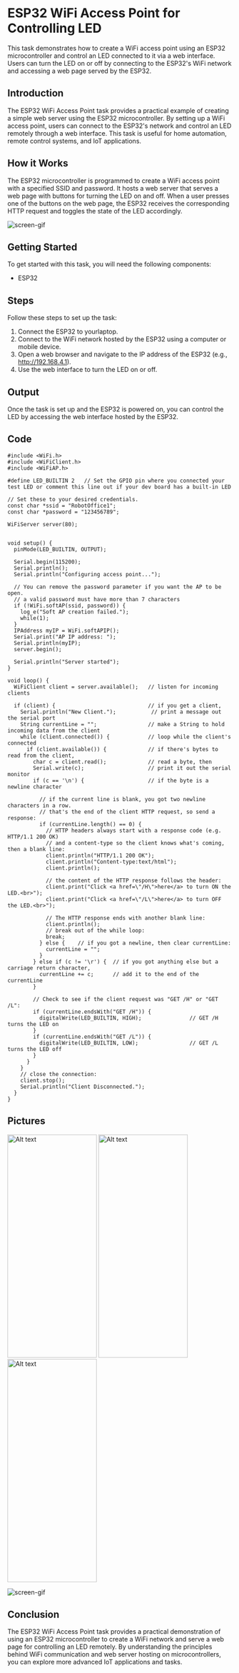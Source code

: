 # ESP32 WiFi Access Point for Controlling LED

This task demonstrates how to create a WiFi access point using an ESP32 microcontroller and control an LED connected to it via a web interface. Users can turn the LED on or off by connecting to the ESP32's WiFi network and accessing a web page served by the ESP32.

## Introduction

The ESP32 WiFi Access Point task provides a practical example of creating a simple web server using the ESP32 microcontroller. By setting up a WiFi access point, users can connect to the ESP32's network and control an LED remotely through a web interface. This task is useful for home automation, remote control systems, and IoT applications.

## How it Works

The ESP32 microcontroller is programmed to create a WiFi access point with a specified SSID and password. It hosts a web server that serves a web page with buttons for turning the LED on and off. When a user presses one of the buttons on the web page, the ESP32 receives the corresponding HTTP request and toggles the state of the LED accordingly.

![screen-gif](https://github.com/ItsRawanMoha/ESP32_WifiAccessPoint/blob/main/D1_mini_ESP32_pinout.png)

## Getting Started

To get started with this task, you will need the following components:

- ESP32 

## Steps

Follow these steps to set up the task:

1. Connect the ESP32 to yourlaptop.
2. Connect to the WiFi network hosted by the ESP32 using a computer or mobile device.
3. Open a web browser and navigate to the IP address of the ESP32 (e.g., http://192.168.4.1).
4. Use the web interface to turn the LED on or off.

## Output

Once the task is set up and the ESP32 is powered on, you can control the LED by accessing the web interface hosted by the ESP32.

## Code

```
#include <WiFi.h>
#include <WiFiClient.h>
#include <WiFiAP.h>

#define LED_BUILTIN 2   // Set the GPIO pin where you connected your test LED or comment this line out if your dev board has a built-in LED

// Set these to your desired credentials.
const char *ssid = "RobotOffice1";
const char *password = "123456789";

WiFiServer server(80);


void setup() {
  pinMode(LED_BUILTIN, OUTPUT);

  Serial.begin(115200);
  Serial.println();
  Serial.println("Configuring access point...");

  // You can remove the password parameter if you want the AP to be open.
  // a valid password must have more than 7 characters
  if (!WiFi.softAP(ssid, password)) {
    log_e("Soft AP creation failed.");
    while(1);
  }
  IPAddress myIP = WiFi.softAPIP();
  Serial.print("AP IP address: ");
  Serial.println(myIP);
  server.begin();

  Serial.println("Server started");
}

void loop() {
  WiFiClient client = server.available();   // listen for incoming clients

  if (client) {                             // if you get a client,
    Serial.println("New Client.");           // print a message out the serial port
    String currentLine = "";                // make a String to hold incoming data from the client
    while (client.connected()) {            // loop while the client's connected
      if (client.available()) {             // if there's bytes to read from the client,
        char c = client.read();             // read a byte, then
        Serial.write(c);                    // print it out the serial monitor
        if (c == '\n') {                    // if the byte is a newline character

          // if the current line is blank, you got two newline characters in a row.
          // that's the end of the client HTTP request, so send a response:
          if (currentLine.length() == 0) {
            // HTTP headers always start with a response code (e.g. HTTP/1.1 200 OK)
            // and a content-type so the client knows what's coming, then a blank line:
            client.println("HTTP/1.1 200 OK");
            client.println("Content-type:text/html");
            client.println();

            // the content of the HTTP response follows the header:
            client.print("Click <a href=\"/H\">here</a> to turn ON the LED.<br>");
            client.print("Click <a href=\"/L\">here</a> to turn OFF the LED.<br>");

            // The HTTP response ends with another blank line:
            client.println();
            // break out of the while loop:
            break;
          } else {    // if you got a newline, then clear currentLine:
            currentLine = "";
          }
        } else if (c != '\r') {  // if you got anything else but a carriage return character,
          currentLine += c;      // add it to the end of the currentLine
        }

        // Check to see if the client request was "GET /H" or "GET /L":
        if (currentLine.endsWith("GET /H")) {
          digitalWrite(LED_BUILTIN, HIGH);               // GET /H turns the LED on
        }
        if (currentLine.endsWith("GET /L")) {
          digitalWrite(LED_BUILTIN, LOW);                // GET /L turns the LED off
        }
      }
    }
    // close the connection:
    client.stop();
    Serial.println("Client Disconnected.");
  }
}
```

## Pictures

<img src="https://github.com/ItsRawanMoha/ESP32_WifiAccessPoint/blob/main/1.jpeg" alt="Alt text" width="200" height="500"> <img src="https://github.com/ItsRawanMoha/ESP32_WifiAccessPoint/blob/main/2.jpeg" alt="Alt text" width="200" height="500"> <img src="https://github.com/ItsRawanMoha/ESP32_WifiAccessPoint/blob/main/3.jpeg" alt="Alt text" width="200" height="500">

![screen-gif](https://github.com/ItsRawanMoha/ESP32_WifiAccessPoint/blob/main/WiFiAccessPoint.gif)

## Conclusion

The ESP32 WiFi Access Point task provides a practical demonstration of using an ESP32 microcontroller to create a WiFi network and serve a web page for controlling an LED remotely. By understanding the principles behind WiFi communication and web server hosting on microcontrollers, you can explore more advanced IoT applications and tasks.

